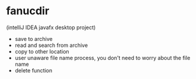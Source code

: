 # fanucdir

(intelliJ IDEA javafx desktop project)

- save to archive
- read and search from archive
- copy to other location
- user unaware file name process, you don't need to worry about the file name
- delete function